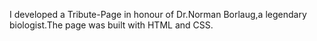 I developed a Tribute-Page in honour of Dr.Norman Borlaug,a legendary biologist.The page was built with HTML and CSS.
